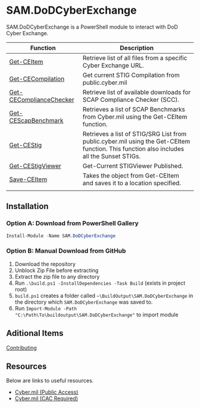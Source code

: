 # SAM.DoDCyberExchange

SAM.DoDCyberExchange is a PowerShell module to interact with DoD Cyber Exchange.

| Function                     | Description                                                                                                                              |
| ---------------------------- | ---------------------------------------------------------------------------------------------------------------------------------------- |
| [Get-CEItem][3]              | Retrieve list of all files from a specific Cyber Exchange URL.                                                                           |
| [Get-CECompilation][0]       | Get current STIG Compilation from public.cyber.mil                                                                                       |
| [Get-CEComplianceChecker][2] | Retrieve list of available downloads for SCAP Compliance Checker (SCC).                                                                  |
| [Get-CEScapBenchmark][4]     | Retrieves a list of SCAP Benchmarks from Cyber.mil using the Get-CEItem function.                                                        |
| [Get-CEStig][1]              | Retrieves a list of STIG/SRG List from public.cyber.mil using the Get-CEItem function. This function also includes all the Sunset STIGs. |
| [Get-CEStigViewer][5]        | Get-Current STIGViewer Published.                                                                                                        |
| [Save-CEItem][6]             | Takes the object from Get-CEItem and saves it to a location specified.                                                                   |
|                              |                                                                                                                                          |

## Installation

### Option A: Download from PowerShell Gallery

```PowerShell
Install-Module -Name SAM.DoDCyberExchange
```

### Option B: Manual Download from GitHub

1. Download the repository
2. Unblock Zip File before extracting
3. Extract the zip file to any directory
4. Run `.\build.ps1 -InstallDependencies -Task Build` (exists in project root)
5. `build.ps1` creates a folder called `~\BuildOutput\SAM.DoDCyberExchange` in the directory which `SAM.DoDCyberExchange` was saved to.
6. Run `Import-Module -Path "C:\Path\To\buildoutput\SAM.DoDCyberExchange"` to import module

## Aditional Items

[Contributing][7]

## Resources

Below are links to useful resources.

- [Cyber.mil (Public Access)](https://public.cyber.mil)
- [Cyber.mil (CAC Required)](https://cyber.mil)

[0]: Docs\ModuleHelp\Get-CECompilation.md
[1]: Docs\ModuleHelp\Get-CEStig.md
[2]: Docs\ModuleHelp\Get-CEComplianceChecker.md
[3]: Docs\ModuleHelp\Get-CEItem.md
[4]: Docs\ModuleHelp\Get-CEScapBenchmark.md
[5]: Docs\ModuleHelp\Get-CEStigViewer.md
[6]: Docs\ModuleHelp\Save-CEItem.md
[7]: Docs\contributing.md
